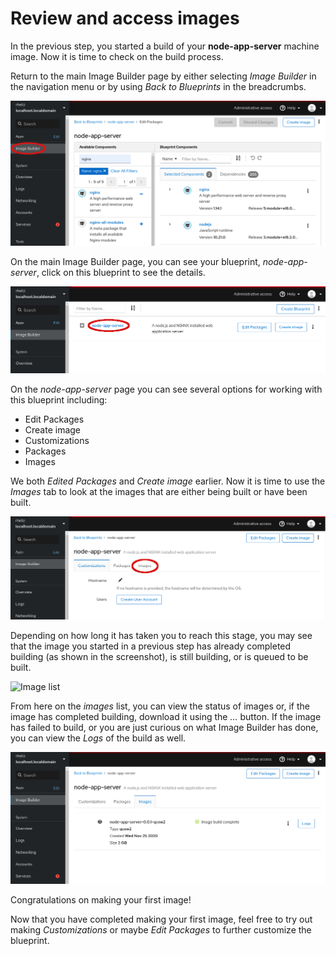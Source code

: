 # Review and access images

In the previous step, you started a build of your __node-app-server__ machine
image.  Now it is time to check on the build process.

Return to the main Image Builder page by either selecting *Image Builder* in the
navigation menu or by using *Back to Blueprints* in the breadcrumbs.

![Back to Image Builder Homepage](./assets/Back-to-ImageBuilder.png)

On the main Image Builder page, you can see your blueprint, *node-app-server*,
click on this blueprint to see the details.

![Selecting node-app-server](./assets/Main-page.png)

On the *node-app-server* page you can see several options for working with
this blueprint including:
* Edit Packages
* Create image
* Customizations
* Packages
* Images

We both *Edited Packages* and *Create image* earlier.  Now it is time to use
the *Images* tab to look at the images that are either being built or have
been built.

![Accessing the image queue](./assets/node-app-server-page.png)

Depending on how long it has taken you to reach this stage, you may see that
the image you started in a previous step has already completed building (as
shown in the screenshot), is still building, or is queued to be built.

![Image list](./assets/Image-list.png)

From here on the *images* list, you can view the status of images or, if the
image has completed building, download it using the *...* button.  If the image
has failed to build, or you are just curious on what Image Builder has done,
you can view the *Logs* of the build as well.

![Image Queue](./assets/images-queue.png)

Congratulations on making your first image!

Now that you have completed making your first image, feel free to try out making
*Customizations* or maybe *Edit Packages* to further customize the blueprint.
